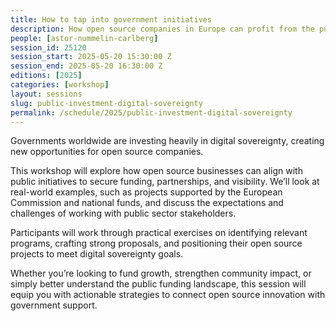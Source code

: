 ```yaml
---
title: How to tap into government initiatives
description: How open source companies in Europe can profit from the push for digital sovereignty
people: [astor-nummelin-carlberg]
session_id: 25120
session_start: 2025-05-20 15:30:00 Z
session_end: 2025-05-20 16:30:00 Z
editions: [2025]
categories: [workshop]
layout: sessions
slug: public-investment-digital-sovereignty
permalink: /schedule/2025/public-investment-digital-sovereignty
---
```


Governments worldwide are investing heavily in digital sovereignty, creating new opportunities for open source companies.

This workshop will explore how open source businesses can align with public initiatives to secure funding, partnerships, and visibility.
We’ll look at real-world examples, such as projects supported by the European Commission and national funds,
and discuss the expectations and challenges of working with public sector stakeholders.

Participants will work through practical exercises on identifying relevant programs, crafting strong proposals,
and positioning their open source projects to meet digital sovereignty goals.

Whether you’re looking to fund growth, strengthen community impact, or simply better understand the public funding landscape,
this session will equip you with actionable strategies to connect open source innovation with government support.
